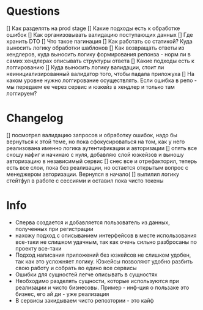 # Questions
[] Как разделять на prod stage
[] Какие подходы есть к обработке ошибок
[] Как организовывать валидацию поступающих данных
[] Где хранить DTO
[] Что такое пагинация
[] Как работать со статикой? Куда выносить логику обработки шаблонов
[] Как возвращать ответы из хендлеров, куда выносить логику формирования репонза - норм ли в самих хендлерах описывать структуры ответа
[] Какие подходы есть к логгированию
[] Куда выносить логику валидации, стоит ли неинициализированный валидатор того, чтобы падала приложуха
[] На каком уровне нужно логгирование осуществлять. Если ошибка в репо - мы передаем ее через сервис и юзкейз в хендлер и только там логгируем? 
# Changelog
[] посмотрел валидацию запросов и обработку ошибок, надо бы вернуться к этой теме, но пока сфокусироваться на том, как у него реализована именно логика аутентификации и авторизации
[] опять все сношу нафиг и начинаю с нуля, добавляю слой юзкейзов и выношу авторизацию в независимый сервис
[] снес все и отрефакторил, теперь есть все слои, пока без реализации, но остается открытым вопрос с менеджером авторизации. Вернулся в начало(
[] выпилил логику стейтфул в работе с сессиями и оставил пока чисто токены

# Info
- Сперва создается и добавляется пользователь из данных, полученных при регистрации
- нахожу подход с описыванием интерфейсов в месте использования все-таки не слишком удачным, так как очень сильно разбросаны по проекту все-таки 
- Подход написания приложений без юзкейсов не слишком удобен, так как это усложняет логику. Юзкейсы позволяют удобно разбить свою работу и собрать во едино все сервисы 
- Ошибки для сущностей легче описывать в сущностях 
- Необходимо разделять сущности, которые используются при реализации и чисто бизнесовы. Пример - инф-ция о пользаке это бизнес, его ай ди - уже реализация
- В сервисы закидываем чисто репозтории - это кайф